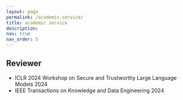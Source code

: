 ```yaml
---
layout: page
permalink: /academic-service/
title: academic service
description: 
nav: true
nav_order: 5
---
```


## Reviewer

- ICLR 2024 Workshop on Secure and Trustworthy Large Language Models 2024
- IEEE Transactions on Knowledge and Data Engineering 2024


